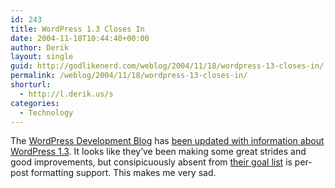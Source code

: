 ```yaml
---
id: 243
title: WordPress 1.3 Closes In
date: 2004-11-18T10:44:40+00:00
author: Derik
layout: single
guid: http://godlikenerd.com/weblog/2004/11/18/wordpress-13-closes-in/
permalink: /weblog/2004/11/18/wordpress-13-closes-in/
shorturl:
  - http://l.derik.us/s
categories:
  - Technology
---
```

The [WordPress Development Blog](http://wordpress.org/development/) has [been updated with information about WordPress 1.3](http://wordpress.org/development/2004/11/whats-going-on/). It looks like they&#8217;ve been making some great strides and good improvements, but consipicuously absent from [their goal list](http://codex.wordpress.org/Version_1.3) is per-post formatting support. This makes me very sad.